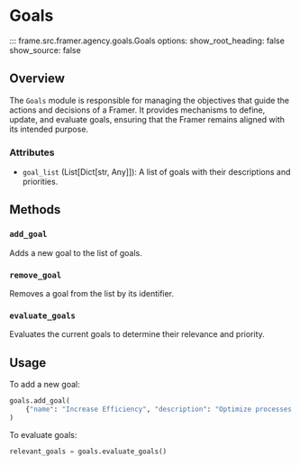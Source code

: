 # Goals

::: frame.src.framer.agency.goals.Goals
    options:
      show_root_heading: false
      show_source: false

## Overview

The `Goals` module is responsible for managing the objectives that guide the actions and decisions of a Framer. It provides mechanisms to define, update, and evaluate goals, ensuring that the Framer remains aligned with its intended purpose.

### Attributes

- `goal_list` (List[Dict[str, Any]]): A list of goals with their descriptions and priorities.

## Methods

### `add_goal`

Adds a new goal to the list of goals.

### `remove_goal`

Removes a goal from the list by its identifier.

### `evaluate_goals`

Evaluates the current goals to determine their relevance and priority.

## Usage

To add a new goal:

```python
goals.add_goal(
    {"name": "Increase Efficiency", "description": "Optimize processes to save time", "priority": 3}
)
```

To evaluate goals:

```python
relevant_goals = goals.evaluate_goals()
```
